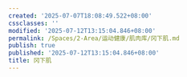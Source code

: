 ```yaml
---
created: '2025-07-07T18:08:49.522+08:00'
cssclasses: ''
modified: '2025-07-12T13:15:04.846+08:00'
permalink: /Spaces/2-Area/运动健康/肌肉库/冈下肌.md
publish: true
published: '2025-07-12T13:15:04.846+08:00'
title: 冈下肌
---
```

